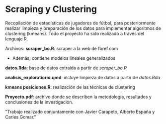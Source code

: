 # Scraping y Clustering

Recopilación de estadísticas de jugadores de fútbol, para posteriormente realizar limpieza y preparación de los datos para implementar algoritmos de clustering (kmeans).
Todo el proyecto ha sido realizado a través del lenguaje R.

Archivos:
**scraper_bo.R**: scraper a la web de fbref.com
  * Además, contiene modelos lineales generalizados

**datos.Rda**: base de datos extraída a partir de *scraper_bo.R*

**analisis_exploratiorio.qmd**: incluye limpieza de datos a partir de *datos.Rda*

**kmeans posiciones.R**: realización de las técnicas de clustering

**Proyecto.pdf**: archivo donde se describen la metodología, resultados y conclusiones de la investigación.

"Trabajo realizado conjuntamente con Javier Carapeto, Alberto España y Carles Gomar."
